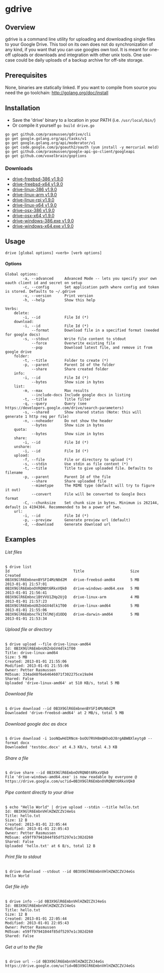 gdrive
======


## Overview
gdrive is a command line utility for uploading and downloading single files to your Google Drive.
This tool on its own does not do synchronization of any kind, if you want that you can use googles own tool.
It is meant for one-off uploads or downloads and integration with other unix tools. One use-case could be
daily uploads of a backup archive for off-site storage.

## Prerequisites
None, binaries are statically linked.
If you want to compile from source you need the go toolchain: http://golang.org/doc/install

## Installation
- Save the 'drive' binary to a location in your PATH (i.e. `/usr/local/bin/`)
- Or compile it yourself `go build drive.go`
````
go get github.com/prasmussen/gdrive/cli
go get google.golang.org/api/tasks/v1
go get google.golang.org/api/moderator/v1
go get code.google.com/p/goauth2/oauth (yum install -y mercurial meld)
go get github.com/prasmussen/google-api-go-client/googleapi
go get github.com/voxelbrain/goptions
````

### Downloads
- [drive-freebsd-386 v1.9.0](https://drive.google.com/uc?id=0B3X9GlR6EmbnNkdVSU1oNUoyQ0U)
- [drive-freebsd-x64 v1.9.0](https://drive.google.com/uc?id=0B3X9GlR6EmbnZTdTTlM2Y1ViV1E)
- [drive-linux-386 v1.9.0](https://drive.google.com/uc?id=0B3X9GlR6EmbnUWZGRmYxVUU2M00)
- [drive-linux-arm v1.9.0](https://drive.google.com/uc?id=0B3X9GlR6EmbnajNmMVU1TDdIWmc)
- [drive-linux-rpi v1.9.0](https://drive.google.com/uc?id=0B3X9GlR6EmbnTVh2SlQyN1FPM3c)
- [drive-linux-x64 v1.9.0](https://drive.google.com/uc?id=0B3X9GlR6Embnb095MGxEYmJhY2c)
- [drive-osx-386 v1.9.0](https://drive.google.com/uc?id=0B3X9GlR6EmbnbEpXdlhza25zT1U)
- [drive-osx-x64 v1.9.0](https://drive.google.com/uc?id=0B3X9GlR6EmbnVjIzMDRqck1aekE)
- [drive-windows-386.exe v1.9.0](https://drive.google.com/uc?id=0B3X9GlR6EmbnTXlSc1FqV1dvSTQ)
- [drive-windows-x64.exe v1.9.0](https://drive.google.com/uc?id=0B3X9GlR6EmbnZ3gyeGw4d3ozbUk)

## Usage
    drive [global options] <verb> [verb options]

#### Options
    Global options:
            -a, --advanced     Advanced Mode -- lets you specify your own oauth client id and secret on setup
            -c, --config       Set application path where config and token is stored. Defaults to ~/.gdrive
            -v, --version      Print version
            -h, --help         Show this help

    Verbs:
        delete:
            -i, --id           File Id (*)
        download:
            -i, --id           File Id (*)
                --format       Download file in a specified format (needed for google docs)
            -s, --stdout       Write file content to stdout
                --force        Overwrite existing file
                --pop          Download latest file, and remove it from google drive
        folder:
            -t, --title        Folder to create (*)
            -p, --parent       Parent Id of the folder
                --share        Share created folder
        info:
            -i, --id           File Id (*)
                --bytes        Show size in bytes
        list:
            -m, --max          Max results
                --include-docs Include google docs in listing
            -t, --title        Title filter
            -q, --query        Query (see https://developers.google.com/drive/search-parameters)
            -s, --shared       Show shared status (Note: this will generate 1 http req per file)
            -n, --noheader     Do not show the header
                --bytes        Show size in bytes
        quota:
                --bytes        Show size in bytes
        share:
            -i, --id           File Id (*)
        unshare:
            -i, --id           File Id (*)
        upload:
            -f, --file         File or directory to upload (*)
            -s, --stdin        Use stdin as file content (*)
            -t, --title        Title to give uploaded file. Defaults to filename
            -p, --parent       Parent Id of the file
                --share        Share uploaded file
                --mimetype     The MIME type (default will try to figure it out)
                --convert      File will be converted to Google Docs format
            -C, --chunksize    Set chunk size in bytes. Minimum is 262144, default is 4194304. Recommended to be a power of two.
        url:
            -i, --id           File Id (*)
            -p, --preview      Generate preview url (default)
            -d, --download     Generate download url

## Examples
###### List files
    $ drive list
    Id                             Title                     Size     Created
    0B3X9GlR6EmbnenBYSFI4MzN0d2M   drive-freebsd-amd64       5 MB     2013-01-01 21:57:01
    0B3X9GlR6EmbnOVRQN0t6RkxVQk0   drive-windows-amd64.exe   5 MB     2013-01-01 21:56:41
    0B3X9GlR6Embnc1BtVVU1ZHp2UjQ   drive-linux-arm           4 MB     2013-01-01 21:57:23
    0B3X9GlR6EmbnU0ZnbGV4dlk1T00   drive-linux-amd64         5 MB     2013-01-01 21:55:06
    0B3X9GlR6EmbncTk1TXlMdjd1ODQ   drive-darwin-amd64        5 MB     2013-01-01 21:53:34

###### Upload file or directory
    $ drive upload --file drive-linux-amd64
    Id: 0B3X9GlR6EmbnU0ZnbGV4dlk1T00
    Title: drive-linux-amd64
    Size: 5 MB
    Created: 2013-01-01 21:55:06
    Modified: 2013-01-01 21:55:06
    Owner: Petter Rasmussen
    Md5sum: 334ad48f6e64646071f302275ce19a94
    Shared: False
    Uploaded 'drive-linux-amd64' at 510 KB/s, total 5 MB

###### Download file
    $ drive download --id 0B3X9GlR6EmbnenBYSFI4MzN0d2M
    Downloaded 'drive-freebsd-amd64' at 2 MB/s, total 5 MB

###### Download google doc as docx
    $ drive download -i 1ooNQwHdIRNcm-boOU7RVH8mQKhoOJ8rgABWBXleytg0 --format docx
    Downloaded 'testdoc.docx' at 4.3 KB/s, total 4.3 KB

###### Share a file
    $ drive share --id 0B3X9GlR6EmbnOVRQN0t6RkxVQk0
    File 'drive-windows-amd64.exe' is now readable by everyone @ https://drive.google.com/uc?id=0B3X9GlR6EmbnOVRQN0t6RkxVQk0

###### Pipe content directly to your drive
    $ echo "Hello World" | drive upload --stdin --title hello.txt
    Id: 0B3X9GlR6EmbnVHlHZWZCZVJ4eGs
    Title: hello.txt
    Size: 12 B
    Created: 2013-01-01 22:05:44
    Modified: 2013-01-01 22:05:43
    Owner: Petter Rasmussen
    Md5sum: e59ff97941044f85df5297e1c302d260
    Shared: False
    Uploaded 'hello.txt' at 6 B/s, total 12 B

###### Print file to stdout
    $ drive download --stdout --id 0B3X9GlR6EmbnVHlHZWZCZVJ4eGs
    Hello World

###### Get file info
    $ drive info --id 0B3X9GlR6EmbnVHlHZWZCZVJ4eGs
    Id: 0B3X9GlR6EmbnVHlHZWZCZVJ4eGs
    Title: hello.txt
    Size: 12 B
    Created: 2013-01-01 22:05:44
    Modified: 2013-01-01 22:05:43
    Owner: Petter Rasmussen
    Md5sum: e59ff97941044f85df5297e1c302d260
    Shared: False

###### Get a url to the file
    $ drive url --id 0B3X9GlR6EmbnVHlHZWZCZVJ4eGs
    https://drive.google.com/uc?id=0B3X9GlR6EmbnVHlHZWZCZVJ4eGs

